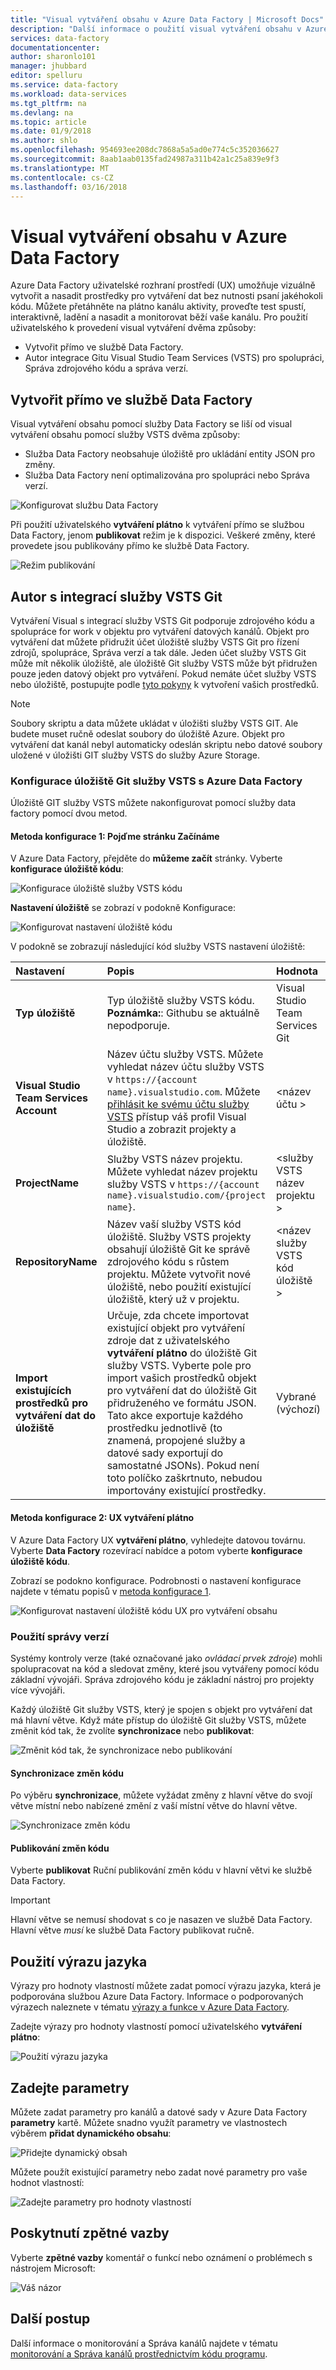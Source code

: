 ```yaml
---
title: "Visual vytváření obsahu v Azure Data Factory | Microsoft Docs"
description: "Další informace o použití visual vytváření obsahu v Azure Data Factory"
services: data-factory
documentationcenter: 
author: sharonlo101
manager: jhubbard
editor: spelluru
ms.service: data-factory
ms.workload: data-services
ms.tgt_pltfrm: na
ms.devlang: na
ms.topic: article
ms.date: 01/9/2018
ms.author: shlo
ms.openlocfilehash: 954693ee208dc7868a5a5ad0e774c5c352036627
ms.sourcegitcommit: 8aab1aab0135fad24987a311b42a1c25a839e9f3
ms.translationtype: MT
ms.contentlocale: cs-CZ
ms.lasthandoff: 03/16/2018
---
```

# <a name="visual-authoring-in-azure-data-factory"></a>Visual vytváření obsahu v Azure Data Factory
Azure Data Factory uživatelské rozhraní prostředí (UX) umožňuje vizuálně vytvořit a nasadit prostředky pro vytváření dat bez nutnosti psaní jakéhokoli kódu. Můžete přetáhněte na plátno kanálu aktivity, proveďte test spustí, interaktivně, ladění a nasadit a monitorovat běží vaše kanálu. Pro použití uživatelského k provedení visual vytváření dvěma způsoby:

- Vytvořit přímo ve službě Data Factory.
- Autor integrace Gitu Visual Studio Team Services (VSTS) pro spolupráci, Správa zdrojového kódu a správa verzí.

## <a name="author-directly-with-the-data-factory-service"></a>Vytvořit přímo ve službě Data Factory
Visual vytváření obsahu pomocí služby Data Factory se liší od visual vytváření obsahu pomocí služby VSTS dvěma způsoby:

- Služba Data Factory neobsahuje úložiště pro ukládání entity JSON pro změny.
- Služba Data Factory není optimalizována pro spolupráci nebo Správa verzí.

![Konfigurovat službu Data Factory ](media/author-visually/configure-data-factory.png)

Při použití uživatelského **vytváření plátno** k vytváření přímo se službou Data Factory, jenom **publikovat** režim je k dispozici. Veškeré změny, které provedete jsou publikovány přímo ke službě Data Factory.

![Režim publikování](media/author-visually/data-factory-publish.png)

## <a name="author-with-vsts-git-integration"></a>Autor s integrací služby VSTS Git
Vytváření Visual s integrací služby VSTS Git podporuje zdrojového kódu a spolupráce for work v objektu pro vytváření datových kanálů. Objekt pro vytváření dat můžete přidružit účet úložiště služby VSTS Git pro řízení zdrojů, spolupráce, Správa verzí a tak dále. Jeden účet služby VSTS Git může mít několik úložiště, ale úložiště Git služby VSTS může být přidružen pouze jeden datový objekt pro vytváření. Pokud nemáte účet služby VSTS nebo úložiště, postupujte podle [tyto pokyny](https://docs.microsoft.com/vsts/accounts/create-account-msa-or-work-student) k vytvoření vašich prostředků.

> [!NOTE]
> Soubory skriptu a data můžete ukládat v úložišti služby VSTS GIT. Ale budete muset ručně odeslat soubory do úložiště Azure. Objekt pro vytváření dat kanál nebyl automaticky odeslán skriptu nebo datové soubory uložené v úložišti GIT služby VSTS do služby Azure Storage.

### <a name="configure-a-vsts-git-repository-with-azure-data-factory"></a>Konfigurace úložiště Git služby VSTS s Azure Data Factory
Úložiště GIT služby VSTS můžete nakonfigurovat pomocí služby data factory pomocí dvou metod.

<a name="method1"></a>
#### <a name="configuration-method-1-lets-get-started-page"></a>Metoda konfigurace 1: Pojďme stránku Začínáme
V Azure Data Factory, přejděte do **můžeme začít** stránky. Vyberte **konfigurace úložiště kódu**:

![Konfigurace úložiště služby VSTS kódu](media/author-visually/configure-repo.png)

**Nastavení úložiště** se zobrazí v podokně Konfigurace:

![Konfigurovat nastavení úložiště kódu](media/author-visually/repo-settings.png)

V podokně se zobrazují následující kód služby VSTS nastavení úložiště:

| Nastavení | Popis | Hodnota |
|:--- |:--- |:--- |
| **Typ úložiště** | Typ úložiště služby VSTS kódu.<br/>**Poznámka:**: Githubu se aktuálně nepodporuje. | Visual Studio Team Services Git |
| **Visual Studio Team Services Account** | Název účtu služby VSTS. Můžete vyhledat název účtu služby VSTS v `https://{account name}.visualstudio.com`. Můžete [přihlásit ke svému účtu služby VSTS](https://www.visualstudio.com/team-services/git/) přístup váš profil Visual Studio a zobrazit projekty a úložiště. | \<název účtu > |
| **ProjectName** | Služby VSTS název projektu. Můžete vyhledat název projektu služby VSTS v `https://{account name}.visualstudio.com/{project name}`. | \<služby VSTS název projektu > |
| **RepositoryName** | Název vaší služby VSTS kód úložiště. Služby VSTS projekty obsahují úložiště Git ke správě zdrojového kódu s růstem projektu. Můžete vytvořit nové úložiště, nebo použití existující úložiště, který už v projektu. | \<název služby VSTS kód úložiště > |
| **Import existujících prostředků pro vytváření dat do úložiště** | Určuje, zda chcete importovat existující objekt pro vytváření zdroje dat z uživatelského **vytváření plátno** do úložiště Git služby VSTS. Vyberte pole pro import vašich prostředků objekt pro vytváření dat do úložiště Git přidruženého ve formátu JSON. Tato akce exportuje každého prostředku jednotlivě (to znamená, propojené služby a datové sady exportují do samostatné JSONs). Pokud není toto políčko zaškrtnuto, nebudou importovány existující prostředky. | Vybrané (výchozí) |

#### <a name="configuration-method-2-ux-authoring-canvas"></a>Metoda konfigurace 2: UX vytváření plátno
V Azure Data Factory UX **vytváření plátno**, vyhledejte datovou továrnu. Vyberte **Data Factory** rozevírací nabídce a potom vyberte **konfigurace úložiště kódu**.

Zobrazí se podokno konfigurace. Podrobnosti o nastavení konfigurace najdete v tématu popisů v <a href="#method1">metoda konfigurace 1</a>.

![Konfigurovat nastavení úložiště kódu UX pro vytváření obsahu](media/author-visually/configure-repo-2.png)

### <a name="use-version-control"></a>Použití správy verzí
Systémy kontroly verze (také označované jako _ovládací prvek zdroje_) mohli spolupracovat na kód a sledovat změny, které jsou vytvářeny pomocí kódu základní vývojáři. Správa zdrojového kódu je základní nástroj pro projekty více vývojáři.

Každý úložiště Git služby VSTS, který je spojen s objekt pro vytváření dat má hlavní větve. Když máte přístup do úložiště Git služby VSTS, můžete změnit kód tak, že zvolíte **synchronizace** nebo **publikovat**:

![Změnit kód tak, že synchronizace nebo publikování](media/author-visually/sync-publish.png)

#### <a name="sync-code-changes"></a>Synchronizace změn kódu
Po výběru **synchronizace**, můžete vyžádat změny z hlavní větve do svojí větve místní nebo nabízené změní z vaší místní větve do hlavní větve.

![Synchronizace změn kódu](media/author-visually/sync-change.png)

#### <a name="publish-code-changes"></a>Publikování změn kódu
Vyberte **publikovat** Ruční publikování změn kódu v hlavní větvi ke službě Data Factory.

> [!IMPORTANT]
> Hlavní větve se nemusí shodovat s co je nasazen ve službě Data Factory. Hlavní větve *musí* ke službě Data Factory publikovat ručně.

## <a name="use-the-expression-language"></a>Použití výrazu jazyka
Výrazy pro hodnoty vlastností můžete zadat pomocí výrazu jazyka, která je podporována službou Azure Data Factory. Informace o podporovaných výrazech naleznete v tématu [výrazy a funkce v Azure Data Factory](control-flow-expression-language-functions.md).

Zadejte výrazy pro hodnoty vlastností pomocí uživatelského **vytváření plátno**:

![Použití výrazu jazyka](media/author-visually/expression-language.png)

## <a name="specify-parameters"></a>Zadejte parametry
Můžete zadat parametry pro kanálů a datové sady v Azure Data Factory **parametry** kartě. Můžete snadno využít parametry ve vlastnostech výběrem **přidat dynamického obsahu**:

![Přidejte dynamický obsah](media/author-visually/dynamic-content.png)

Můžete použít existující parametry nebo zadat nové parametry pro vaše hodnot vlastností:

![Zadejte parametry pro hodnoty vlastností](media/author-visually/parameters.png)

## <a name="provide-feedback"></a>Poskytnutí zpětné vazby
Vyberte **zpětné vazby** komentář o funkcí nebo oznámení o problémech s nástrojem Microsoft:

![Váš názor](media/monitor-visually/feedback.png)

## <a name="next-steps"></a>Další postup
Další informace o monitorování a Správa kanálů najdete v tématu [monitorování a Správa kanálů prostřednictvím kódu programu](monitor-programmatically.md).
